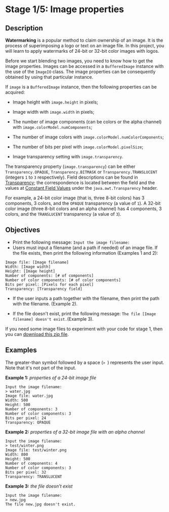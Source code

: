 # Stage 1/5: Image properties
## Description
<b>Watermarking</b> is a popular method to claim ownership of an image. It is the process of superimposing a logo or text on an image file. In this project, you will learn to apply watermarks of 24-bit or 32-bit color images with logos.

Before we start blending two images, you need to know how to get the image properties. Images can be accessed in a `BufferedImage` instance with the use of the `ImageIO` class. The image properties can be consequently obtained by using that particular instance.

If `image` is a `BufferedImage` instance, then the following properties can be acquired:

- Image height with `image.height` in pixels;

- Image width with `image.width` in pixels;

- The number of image components (can be colors or the alpha channel) with `image.colorModel.numComponents`;

- The number of image colors with `image.colorModel.numColorComponents`;

- The number of bits per pixel with `image.colorModel.pixelSize`;

- Image transparency setting with `image.transparency`.

The transparency property (`image.transparency`) can be either `Transparency.OPAQUE`, `Transparency.BITMASK` or `Transparency.TRANSLUCENT` (integers `1` to `3` respectively). Field descriptions can be found in <a href="https://docs.oracle.com/javase/7/docs/api/java/awt/Transparency.html">Transparency</a>; the correspondence is located between the field and the values at <a href="https://docs.oracle.com/javase/7/docs/api/constant-values.html#java.awt.Transparency">Constant Field Values</a> under the `java.awt.Transparency` header.

For example, a 24-bit color image (that is, three 8-bit colors) has 3 components, 3 colors, and the `OPAQUE` transparency (a value of `1`). A 32-bit color image (three 8-bit colors and an alpha channel) has 4 components, 3 colors, and the `TRANSLUCENT` transparency (a value of `3`).

## Objectives
- Print the following message: `Input the image filename:`
- Users must input a filename (and a path if needed) of an image file. If the file exists, then print the following information (Examples 1 and 2):

```
Image file: [Image filename]
Width: [Image width]
Height: [Image height]
Number of components: [# of components]
Number of color components: [# of color components]
Bits per pixel: [Pixels for each pixel]
Transparency: [Transparency field]
```

- If the user inputs a path together with the filename, then print the path with the filename. (Example 2).

- If the file doesn't exist, print the following message: `The file [Image filename] doesn't exist.`(Example 3).

If you need some image files to experiment with your code for stage 1, then you can <a href="https://stepik.org/media/attachments/lesson/623865/stage1.zip">download this zip file</a>.

## Examples
The greater-than symbol followed by a space (`> `) represents the user input. Note that it's not part of the input.

<b>Example 1:</b> <i>properties of a 24-bit image file</i>
```
Input the image filename:
> water.jpg
Image file: water.jpg
Width: 500
Height: 500
Number of components: 3
Number of color components: 3
Bits per pixel: 24
Transparency: OPAQUE
```

<b>Example 2:</b> <i>properties of a 32-bit image file with an alpha channel</i>
```
Input the image filename:
> test/winter.png
Image file: test/winter.png
Width: 800
Height: 500
Number of components: 4
Number of color components: 3
Bits per pixel: 32
Transparency: TRANSLUCENT
```

<b>Example 3:</b> <i>the file doesn't exist</i>
```
Input the image filename:
> new.jpg
The file new.jpg doesn't exist.
```
